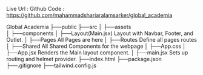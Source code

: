 Live Url :
Github Code : https://github.com/mahammadshariaralamsarker/global_academia


Global Academia
├──public
├──src
│   ├──assets  
│   ├──components 
│   ├──Layout(Main.jsx)            Layout with Navbar, Footer, and Outlet. 
│   ├──Pages                       All Pages are here
│   ├──Routes                      Define all pages routes
│   ├──Shared                      All Shared Components for the webpage 
│   ├──App.css 
│   ├──App.jsx                     Renders the Main layout component.
│   ├──main.jsx                    Sets up routing and helmet provider.
├──index.html
├──package.json
├──.gitignore
├──tailwind.config.js 
 